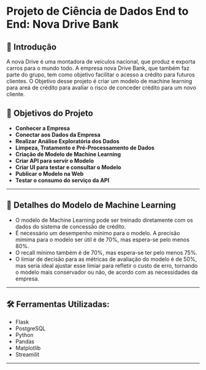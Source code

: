 # Projeto de Ciência de Dados End to End: Nova Drive Bank


## 📜 Introdução

A nova Drive é uma montadora de veículos nacional, que produz e exporta carros para o mundo todo.
A empresa nova Drive Bank, que também faz parte do grupo, tem como objetivo  facilitar o acesso a crédito para futuros clientes. O Objetivo desse projeto é 
criar um modelo de machine learning para areá de crédito para avaliar o risco de conceder crédito para um novo cliente.

## 🎯 Objetivos do Projeto

- **Conhecer a Empresa**
- **Conectar aos Dados da Empresa**
- **Realizar Análise Exploratória dos Dados**
- **Limpeza, Tratamento e Pré-Processamento de Dados**
- **Criação de Modelo de Machine Learning**
- **Criar API para servir o Modelo**
- **Criar UI para testar e consultar o Modelo**
- **Publicar o Modelo na Web**
- **Testar o consumo do serviço da API**

---

## 🤖 Detalhes do Modelo de Machine Learning

- O modelo de Machine Learning pode ser treinado diretamente com os dados do sistema de concessão de crédito.
- É necessário um desempenho mínimo para o modelo. A precisão mímima para o modelo ser útil é de 70%, mas espera-se pelo menos 80%. 
- O recall mínimo também é de 70%, mas espera-se ter pelo menos 75%.
- O limiar de decisão para as métricas de avaliação do modelo é de 50%, mas seria ideal ajustar esse limiar para refletir o custo de erro, tornando o modelo mais conservador ou não, de acordo com as necessidades da empresa.

---

## 🛠️ Ferramentas Utilizadas:

   - Flask
   - PostgreSQL
   - Python  
   - Pandas  
   - Matplotlib
   - Streamilit 

---